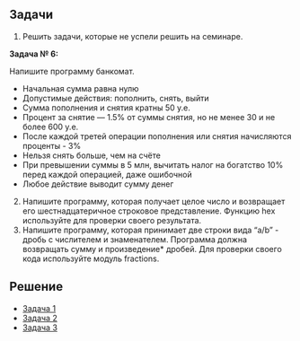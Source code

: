 ## Задачи
1. Решить задачи, которые не успели решить на семинаре.

**Задача № 6:**

Напишите программу банкомат.
-  Начальная сумма равна нулю
- Допустимые действия: пополнить, снять, выйти
- Сумма пополнения и снятия кратны 50 у.е.
- Процент за снятие — 1.5% от суммы снятия, но не менее 30 и не более 600 у.е.
- После каждой третей операции пополнения или снятия начисляются проценты - 3%
- Нельзя снять больше, чем на счёте
- При превышении суммы в 5 млн, вычитать налог на богатство 10% перед каждой
операцией, даже ошибочной
- Любое действие выводит сумму денег
2. Напишите программу, которая получает целое число и возвращает его шестнадцатеричное строковое представление. Функцию hex используйте для проверки своего результата.
3. Напишите программу, которая принимает две строки вида “a/b” - дробь с числителем и знаменателем. Программа должна возвращать сумму и произведение* дробей. Для проверки своего кода используйте модуль fractions.

## Решение

- [Задача 1](https://github.com/allseenn/pythondive/blob/main/02.Tasks/task01.py)
- [Задача 2](https://github.com/allseenn/pythondive/blob/main/02.Tasks/task02.py)
- [Задача 3](https://github.com/allseenn/pythondive/blob/main/02.Tasks/task03.py)